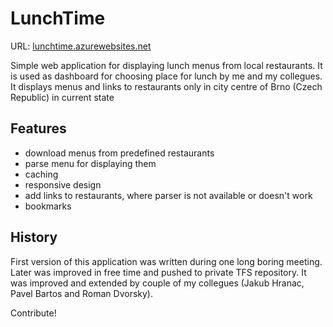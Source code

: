 # LunchTime

URL: [lunchtime.azurewebsites.net](http://lunchtime.azurewebsites.net/)

Simple web application for displaying lunch menus from local restaurants. 
It is used as dashboard for choosing place for lunch by me and my collegues. 
It displays menus and links to restaurants only in city centre of Brno (Czech Republic) in current state  


## Features
- download menus from predefined restaurants
- parse menu for displaying them
- caching
- responsive design
- add links to restaurants, where parser is not available or doesn't work
- bookmarks

## History
First version of this application was written during one long boring meeting. 
Later was improved in free time and pushed to private TFS repository. 
It was improved and extended by couple of my collegues (Jakub Hranac, Pavel Bartos and Roman Dvorsky). 

Contribute!